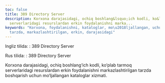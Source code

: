```yaml
---
toc: false
title: 389 Directory Server
description: Korxona darajasidagi, ochiq boshlang&lsquo;ich kodli, ko&lsquo;plab tarmoq
  serverlaridagi resurslardan erkin foydalanishni marka...
keywords: "Korxona, foydalanishni, kataloglar, mo\u2018ljallangan, uchun, boshqarish,
  tarzda, markazlashtirilgan, erkin, darajasidagi"
---
```


Ingliz tilida:
:   389 Directory Server

Rus tilida:
:   389 Directory Server

Korxona darajasidagi, ochiq boshlang‘ich kodli, ko‘plab tarmoq serverlaridagi resurslardan erkin foydalanishni markazlashtirilgan tarzda boshqarish uchun mo‘ljallangan kataloglar xizmati.